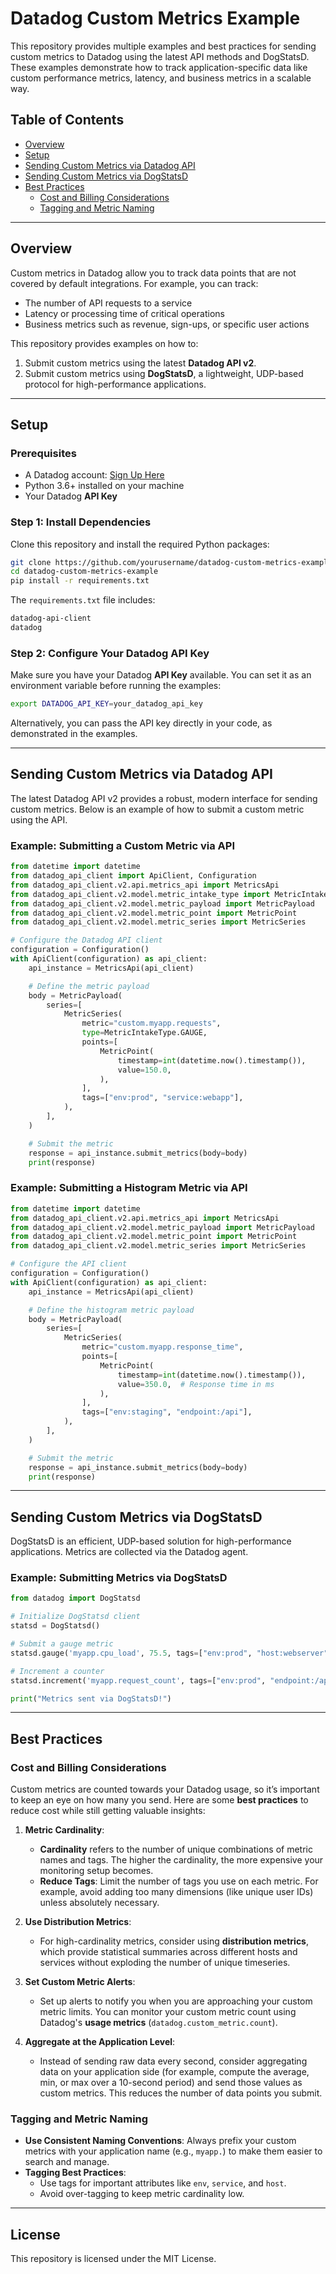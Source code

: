 
# Datadog Custom Metrics Example

This repository provides multiple examples and best practices for sending custom metrics to Datadog using the latest API methods and DogStatsD. These examples demonstrate how to track application-specific data like custom performance metrics, latency, and business metrics in a scalable way.

## Table of Contents
- [Overview](#overview)
- [Setup](#setup)
- [Sending Custom Metrics via Datadog API](#sending-custom-metrics-via-datadog-api)
- [Sending Custom Metrics via DogStatsD](#sending-custom-metrics-via-dogstatsd)
- [Best Practices](#best-practices)
  - [Cost and Billing Considerations](#cost-and-billing-considerations)
  - [Tagging and Metric Naming](#tagging-and-metric-naming)

---

## Overview

Custom metrics in Datadog allow you to track data points that are not covered by default integrations. For example, you can track:
- The number of API requests to a service
- Latency or processing time of critical operations
- Business metrics such as revenue, sign-ups, or specific user actions

This repository provides examples on how to:
1. Submit custom metrics using the latest **Datadog API v2**.
2. Submit custom metrics using **DogStatsD**, a lightweight, UDP-based protocol for high-performance applications.

---

## Setup

### Prerequisites
- A Datadog account: [Sign Up Here](https://www.datadoghq.com/)
- Python 3.6+ installed on your machine
- Your Datadog **API Key**

### Step 1: Install Dependencies

Clone this repository and install the required Python packages:

```bash
git clone https://github.com/yourusername/datadog-custom-metrics-example.git
cd datadog-custom-metrics-example
pip install -r requirements.txt
```

The `requirements.txt` file includes:
```bash
datadog-api-client
datadog
```

### Step 2: Configure Your Datadog API Key

Make sure you have your Datadog **API Key** available. You can set it as an environment variable before running the examples:

```bash
export DATADOG_API_KEY=your_datadog_api_key
```

Alternatively, you can pass the API key directly in your code, as demonstrated in the examples.

---

## Sending Custom Metrics via Datadog API

The latest Datadog API v2 provides a robust, modern interface for sending custom metrics. Below is an example of how to submit a custom metric using the API.

### Example: Submitting a Custom Metric via API

```python
from datetime import datetime
from datadog_api_client import ApiClient, Configuration
from datadog_api_client.v2.api.metrics_api import MetricsApi
from datadog_api_client.v2.model.metric_intake_type import MetricIntakeType
from datadog_api_client.v2.model.metric_payload import MetricPayload
from datadog_api_client.v2.model.metric_point import MetricPoint
from datadog_api_client.v2.model.metric_series import MetricSeries

# Configure the Datadog API client
configuration = Configuration()
with ApiClient(configuration) as api_client:
    api_instance = MetricsApi(api_client)

    # Define the metric payload
    body = MetricPayload(
        series=[
            MetricSeries(
                metric="custom.myapp.requests",
                type=MetricIntakeType.GAUGE,
                points=[
                    MetricPoint(
                        timestamp=int(datetime.now().timestamp()),
                        value=150.0,
                    ),
                ],
                tags=["env:prod", "service:webapp"],
            ),
        ],
    )

    # Submit the metric
    response = api_instance.submit_metrics(body=body)
    print(response)
```

### Example: Submitting a Histogram Metric via API

```python
from datetime import datetime
from datadog_api_client.v2.api.metrics_api import MetricsApi
from datadog_api_client.v2.model.metric_payload import MetricPayload
from datadog_api_client.v2.model.metric_point import MetricPoint
from datadog_api_client.v2.model.metric_series import MetricSeries

# Configure the API client
configuration = Configuration()
with ApiClient(configuration) as api_client:
    api_instance = MetricsApi(api_client)

    # Define the histogram metric payload
    body = MetricPayload(
        series=[
            MetricSeries(
                metric="custom.myapp.response_time",
                points=[
                    MetricPoint(
                        timestamp=int(datetime.now().timestamp()),
                        value=350.0,  # Response time in ms
                    ),
                ],
                tags=["env:staging", "endpoint:/api"],
            ),
        ],
    )

    # Submit the metric
    response = api_instance.submit_metrics(body=body)
    print(response)
```

---

## Sending Custom Metrics via DogStatsD

DogStatsD is an efficient, UDP-based solution for high-performance applications. Metrics are collected via the Datadog agent. 

### Example: Submitting Metrics via DogStatsD

```python
from datadog import DogStatsd

# Initialize DogStatsd client
statsd = DogStatsd()

# Submit a gauge metric
statsd.gauge('myapp.cpu_load', 75.5, tags=["env:prod", "host:webserver"])

# Increment a counter
statsd.increment('myapp.request_count', tags=["env:prod", "endpoint:/api"])

print("Metrics sent via DogStatsD!")
```

---

## Best Practices

### Cost and Billing Considerations

Custom metrics are counted towards your Datadog usage, so it’s important to keep an eye on how many you send. Here are some **best practices** to reduce cost while still getting valuable insights:

1. **Metric Cardinality**:
   - **Cardinality** refers to the number of unique combinations of metric names and tags. The higher the cardinality, the more expensive your monitoring setup becomes.
   - **Reduce Tags**: Limit the number of tags you use on each metric. For example, avoid adding too many dimensions (like unique user IDs) unless absolutely necessary.

2. **Use Distribution Metrics**:
   - For high-cardinality metrics, consider using **distribution metrics**, which provide statistical summaries across different hosts and services without exploding the number of unique timeseries.
   
3. **Set Custom Metric Alerts**:
   - Set up alerts to notify you when you are approaching your custom metric limits. You can monitor your custom metric count using Datadog's **usage metrics** (`datadog.custom_metric.count`).
   
4. **Aggregate at the Application Level**:
   - Instead of sending raw data every second, consider aggregating data on your application side (for example, compute the average, min, or max over a 10-second period) and send those values as custom metrics. This reduces the number of data points you submit.

### Tagging and Metric Naming

- **Use Consistent Naming Conventions**: Always prefix your custom metrics with your application name (e.g., `myapp.`) to make them easier to search and manage.
- **Tagging Best Practices**:
  - Use tags for important attributes like `env`, `service`, and `host`.
  - Avoid over-tagging to keep metric cardinality low.

---

## License

This repository is licensed under the MIT License.
